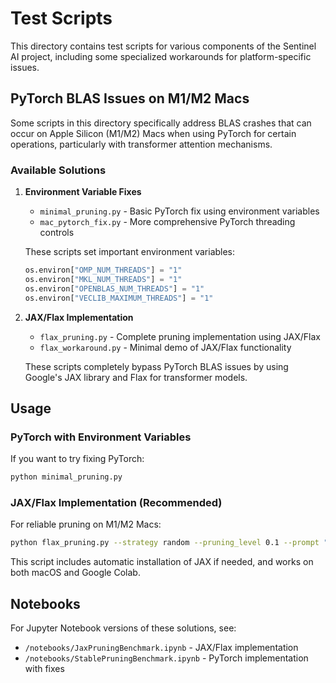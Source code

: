 # Test Scripts

This directory contains test scripts for various components of the Sentinel AI project, including some specialized workarounds for platform-specific issues.

## PyTorch BLAS Issues on M1/M2 Macs

Some scripts in this directory specifically address BLAS crashes that can occur on Apple Silicon (M1/M2) Macs when using PyTorch for certain operations, particularly with transformer attention mechanisms.

### Available Solutions

1. **Environment Variable Fixes**
   - `minimal_pruning.py` - Basic PyTorch fix using environment variables
   - `mac_pytorch_fix.py` - More comprehensive PyTorch threading controls

   These scripts set important environment variables:
   ```python
   os.environ["OMP_NUM_THREADS"] = "1"
   os.environ["MKL_NUM_THREADS"] = "1"
   os.environ["OPENBLAS_NUM_THREADS"] = "1"
   os.environ["VECLIB_MAXIMUM_THREADS"] = "1"
   ```

2. **JAX/Flax Implementation**
   - `flax_pruning.py` - Complete pruning implementation using JAX/Flax
   - `flax_workaround.py` - Minimal demo of JAX/Flax functionality

   These scripts completely bypass PyTorch BLAS issues by using Google's JAX library and Flax for transformer models.

## Usage

### PyTorch with Environment Variables

If you want to try fixing PyTorch:

```bash
python minimal_pruning.py
```

### JAX/Flax Implementation (Recommended)

For reliable pruning on M1/M2 Macs:

```bash
python flax_pruning.py --strategy random --pruning_level 0.1 --prompt "Artificial intelligence will"
```

This script includes automatic installation of JAX if needed, and works on both macOS and Google Colab.

## Notebooks

For Jupyter Notebook versions of these solutions, see:

- `/notebooks/JaxPruningBenchmark.ipynb` - JAX/Flax implementation
- `/notebooks/StablePruningBenchmark.ipynb` - PyTorch implementation with fixes